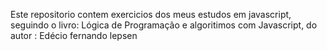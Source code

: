 Este repositorio contem exercicios dos meus estudos em javascript, seguindo o livro: Lógica de Programação e algoritimos com Javascript, do autor : Edécio fernando lepsen
